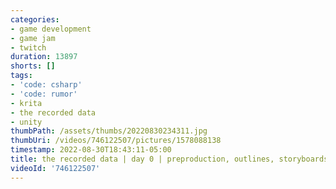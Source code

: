 ```yaml
---
categories:
- game development
- game jam
- twitch
duration: 13897
shorts: []
tags:
- 'code: csharp'
- 'code: rumor'
- krita
- the recorded data
- unity
thumbPath: /assets/thumbs/20220830234311.jpg
thumbUri: /videos/746122507/pictures/1578088138
timestamp: 2022-08-30T18:43:11-05:00
title: the recorded data | day 0 | preproduction, outlines, storyboards, oh my!
videoId: '746122507'
---
```

